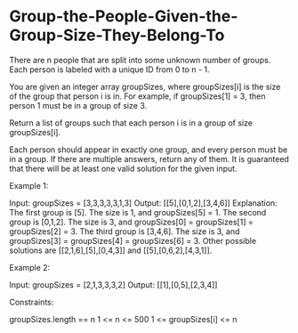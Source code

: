# Group-the-People-Given-the-Group-Size-They-Belong-To
There are n people that are split into some unknown number of groups. Each person is labeled with a unique ID from 0 to n - 1.

You are given an integer array groupSizes, where groupSizes[i] is the size of the group that person i is in. For example, if groupSizes[1] = 3, then person 1 must be in a group of size 3.

Return a list of groups such that each person i is in a group of size groupSizes[i].

Each person should appear in exactly one group, and every person must be in a group. If there are multiple answers, return any of them. It is guaranteed that there will be at least one valid solution for the given input.

 

Example 1:

Input: groupSizes = [3,3,3,3,3,1,3]
Output: [[5],[0,1,2],[3,4,6]]
Explanation: 
The first group is [5]. The size is 1, and groupSizes[5] = 1.
The second group is [0,1,2]. The size is 3, and groupSizes[0] = groupSizes[1] = groupSizes[2] = 3.
The third group is [3,4,6]. The size is 3, and groupSizes[3] = groupSizes[4] = groupSizes[6] = 3.
Other possible solutions are [[2,1,6],[5],[0,4,3]] and [[5],[0,6,2],[4,3,1]].


Example 2:

Input: groupSizes = [2,1,3,3,3,2]
Output: [[1],[0,5],[2,3,4]]
 

Constraints:

groupSizes.length == n
1 <= n <= 500
1 <= groupSizes[i] <= n
